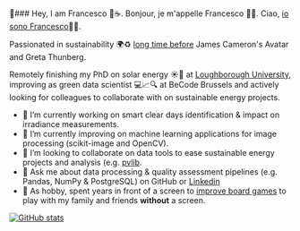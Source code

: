 🌱### Hey, I am Francesco 👋☕. Bonjour, je m'appelle Francesco 👋🍷. Ciao, [io sono Francesco](https://www.youtube.com/watch?v=Jt2fv7ort_g)👋🍝. 

Passionated in sustainability 🌍♻ [long time before](https://www.youtube.com/channel/UCrLDNeNHGKjvlukPQYQCqPg) James Cameron's Avatar and Greta Thunberg.

Remotely finishing my PhD on solar energy ☀🔋 at [Loughborough University](https://repository.lboro.ac.uk/articles/conference_contribution/Evaluation_of_uncertainty_sources_and_propagation_from_irradiance_sensors_to_PV_energy_production/9555833), improving as green data scientist 💻📈🔍 at BeCode Brussels and actively looking for colleagues to collaborate with on sustainable energy projects.

- 🔭 I’m currently working on smart clear days identification & impact on irradiance measurements.
- 🌱 I’m currently improving on machine learning applications for image processing (scikit-image and OpenCV).
- 👯 I’m looking to collaborate on data tools to ease sustainable energy projects and analysis (e.g. [pvlib](https://pvlib-python.readthedocs.io/en/stable/).
- 💬 Ask me about data processing & quality assessment pipelines (e.g. Pandas, NumPy & PostgreSQL) on GitHub or [Linkedin](https://www.linkedin.com/in/francescomariottini/)
- 🎲 As hobby, spent years in front of a screen to [improve board games](https://boardgamegeek.com/user/Mithrandir82) to play with my family and friends **without** a screen.    

[![GitHub stats](https://github-readme-stats.vercel.app/api?username=FrancescoMariottini)](https://github.com/FrancescoMariottini/github-readme-stats)
